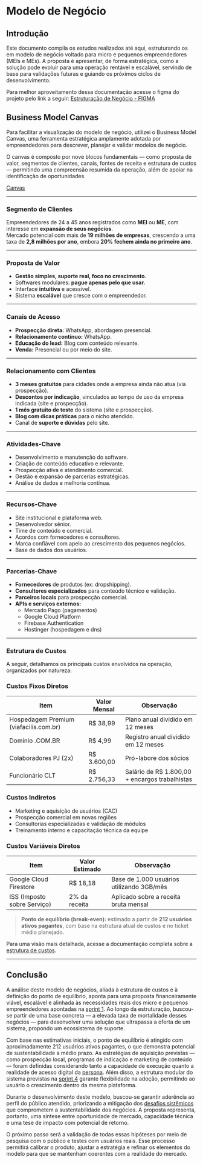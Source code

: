 # Modelo de Negócio 

## Introdução
Este documento compila os estudos realizados até aqui, estruturando os em modelo de negócio voltado para micro e pequenos empreendedores (MEIs e MEs). A proposta é apresentar, de forma estratégica, como a solução pode evoluir para uma operação rentável e escalável, servindo de base para validações futuras e guiando os próximos ciclos de desenvolvimento.

Para melhor aproveitamento dessa documentação acesse o figma do projeto pelo link a seguir: [Estruturação de Negócio - FIGMA](https://www.figma.com/design/dnBqepKRepi4wqaEI2k5nA/Negócio?node-id=75-2&p=f&t=iAy5ShMnVbSZh1hO-0)

## Business Model Canvas

Para facilitar a visualização do modelo de negócio, utilizei o Business Model Canvas, uma ferramenta estratégica amplamente adotada por empreendedores para descrever, planejar e validar modelos de negócio.

O canvas é composto por nove blocos fundamentais — como proposta de valor, segmentos de clientes, canais, fontes de receita e estrutura de custos — permitindo uma compreensão resumida da operação, além de apoiar na identificação de oportunidades.


[Canvas](../../img/Modelo%20de%20Negócio%20-%20Canvas.png)


---

### Segmento de Clientes
Empreendedores de 24 a 45 anos registrados como **MEI** ou **ME**, com interesse em **expansão de seus negócios**.  
Mercado potencial com mais de **19 milhões de empresas**, crescendo a uma taxa de **2,8 milhões por ano**, embora **20% fechem ainda no primeiro ano**.

---

### Proposta de Valor
- **Gestão simples, suporte real, foco no crescimento.**
- Softwares modulares: **pague apenas pelo que usar.**
- Interface **intuitiva** e acessível.
- Sistema **escalável** que cresce com o empreendedor.

---

### Canais de Acesso
- **Prospecção direta:** WhatsApp, abordagem presencial.
- **Relacionamento contínuo:** WhatsApp.
- **Educação do lead:** Blog com conteúdo relevante.
- **Venda:** Presencial ou por meio do site.

---

### Relacionamento com Clientes
- **3 meses gratuitos** para cidades onde a empresa ainda não atua (via prospecção).
- **Descontos por indicação**, vinculados ao tempo de uso da empresa indicada (site e prospecção).
- **1 mês gratuito de teste** do sistema (site e prospecção).
- **Blog com dicas práticas** para o nicho atendido.
- Canal de **suporte e dúvidas** pelo site.

---

### Atividades-Chave
- Desenvolvimento e manutenção do software.
- Criação de conteúdo educativo e relevante.
- Prospecção ativa e atendimento comercial.
- Gestão e expansão de parcerias estratégicas.
- Análise de dados e melhoria contínua.

---

### Recursos-Chave
- Site institucional e plataforma web.
- Desenvolvedor sênior.
- Time de conteúdo e comercial.
- Acordos com fornecedores e consultores.
- Marca confiável com apelo ao crescimento dos pequenos negócios.
- Base de dados dos usuários.

---

### Parcerias-Chave
- **Fornecedores** de produtos (ex: dropshipping).
- **Consultores especializados** para conteúdo técnico e validação.
- **Parceiros locais** para prospecção comercial.
- **APIs e serviços externos:**
  - Mercado Pago (pagamentos)
  - Google Cloud Platform
  - Firebase Authentication
  - Hostinger (hospedagem e dns)

---

### Estrutura de Custos
A seguir, detalhamos os principais custos envolvidos na operação, organizados por natureza:

### Custos Fixos Diretos

| Item                                 | Valor Mensal      | Observação                                        |
|--------------------------------------|-------------------|---------------------------------------------------|
| Hospedagem Premium (viafacilis.com.br) | R$ 38,99           | Plano anual dividido em 12 meses                 |
| Domínio .COM.BR                      | R$ 4,99            | Registro anual dividido em 12 meses              |
| Colaboradores PJ (2x)                | R$ 3.600,00        | Pró-labore dos sócios                             |
| Funcionário CLT                      | R$ 2.756,33        | Salário de R$ 1.800,00 + encargos trabalhistas    |

### Custos Indiretos

- Marketing e aquisição de usuários (CAC)
- Prospecção comercial em novas regiões
- Consultorias especializadas e validação de módulos
- Treinamento interno e capacitação técnica da equipe

### Custos Variáveis Diretos

| Item                                 | Valor Estimado    | Observação                                        |
|--------------------------------------|-------------------|---------------------------------------------------|
| Google Cloud Firestore               | R$ 18,18           | Base de 1.000 usuários utilizando 3GB/mês         |
| ISS (Imposto sobre Serviço)          | 2% da receita      | Aplicado sobre a receita bruta mensal             |

> **Ponto de equilíbrio (break-even):** estimado a partir de **212 usuários ativos pagantes**, com base na estrutura atual de custos e no ticket médio planejado.

Para uma visão mais detalhada, acesse a documentação completa sobre a [estrutura de custos](./estrutura_custos.md).

---




## Conclusão
A análise deste modelo de negócios, aliada à estrutura de custos e à definição do ponto de equilíbrio, aponta para uma proposta financeiramente viável, escalável e alinhada às necessidades reais dos micro e pequenos empreendedores apontadas na [sprint 1](../../README.md). Ao longo da estruturação, buscou-se partir de uma base concreta — a elevada taxa de mortalidade desses negócios — para desenvolver uma solução que ultrapassa a oferta de um sistema, propondo um ecossistema de suporte.

Com base nas estimativas iniciais, o ponto de equilíbrio é atingido com aproximadamente 212 usuários ativos pagantes, o que demonstra potencial de sustentabilidade a médio prazo. As estratégias de aquisição previstas — como prospecção local, programas de indicação e marketing de conteúdo — foram definidas considerando tanto a capacidade de execução quanto a realidade de acesso digital da [persona](../../sprint-3/pt-br/persona.md). Além disso, a estrutura modular do sistema previstas na [sprint 4](../../sprint-4/README.md) garante flexibilidade na adoção, permitindo ao usuário o crescimento dentro da mesma plataforma.

Durante o desenvolvimento deste modelo, buscou-se garantir aderência ao perfil do público atendido, priorizando a mitigação dos [desafios sistêmicos](../../README.md/#problemática) que comprometem a sustentabilidade dos negócios. A proposta representa, portanto, uma síntese entre oportunidade de mercado, capacidade técnica e uma tese de impacto com potencial de retorno.

O próximo passo será a validação de todas essas hipóteses por meio de pesquisa com o público e testes com usuários reais. Esse processo permitirá calibrar o produto, ajustar a estratégia e refinar os elementos do modelo para que se mantenham coerentes com a realidade do mercado.